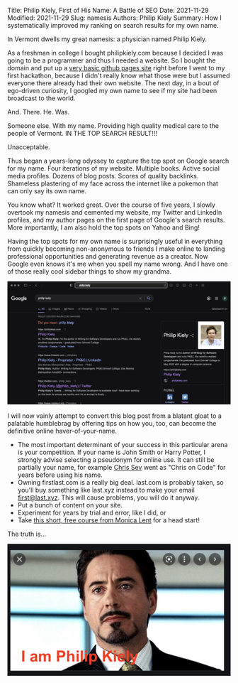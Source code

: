 Title: Philip Kiely, First of His Name: A Battle of SEO
Date: 2021-11-29
Modified: 2021-11-29
Slug: namesis
Authors: Philip Kiely
Summary: How I systematically improved my ranking on search results for my own name.

In Vermont dwells my great namesis: a physician named Philip Kiely.

As a freshman in college I bought philipkiely.com because I decided I was going to be a programmer and thus I needed a website. So I bought the domain and put up a [very basic github pages site](/old/v0/) right before I went to my first hackathon, because I didn't really know what those were but I assumed everyone there already had their own website. The next day, in a bout of ego-driven curiosity, I googled my own name to see if my site had been broadcast to the world.

And. There. He. Was.

Someone else. With my name. Providing high quality medical care to the people of Vermont. IN THE TOP SEARCH RESULT!!!

Unacceptable.

Thus began a years-long odyssey to capture the top spot on Google search for my name. Four iterations of my website. Multiple books. Active social media profiles. Dozens of blog posts. Scores of quality backlinks. Shameless plastering of my face across the internet like a pokemon that can only say its own name.

You know what? It worked great. Over the course of five years, I slowly overtook my namesis and cemented my website, my Twitter and LinkedIn profiles, and my author pages on the first page of Google's search results. More importantly, I am also hold the top spots on Yahoo and Bing!

Having the top spots for my own name is surprisingly useful in everything from quickly becoming non-anonymous to friends I make online to landing professional opportunities and generating revenue as a creator. Now Google even knows it's me when you spell my name wrong. And I have one of those really cool sidebar things to show my grandma.

![Search Results with Sidebar](/assets/img/blogs/essays/namesis/keilysearch.png)

I will now vainly attempt to convert this blog post from a blatant gloat to a palatable humblebrag by offering tips on how you, too, can become the definitive online haver-of-your-name.

* The most important determinant of your success in this particular arena is your competition. If your name is John Smith or Harry Potter, I strongly advise selecting a pseudonym for online use. It can still be partially your name, for example [Chris Sev](https://twitter.com/chris__sev) went as "Chris on Code" for years before using his name.
* Owning firstlast.com is a really big deal. last.com is probably taken, so you'll buy something like last.xyz instead to make your email first@last.xyz. This will cause problems, you will do it anyway.
* Put a bunch of content on your site.
* Experiment for years by trial and error, like I did, or
* Take [this short, free course from Monica Lent](https://seofordevs.com) for a head start!

The truth is...

![I am Philip Kiely](/assets/img/blogs/essays/namesis/iampk.png)